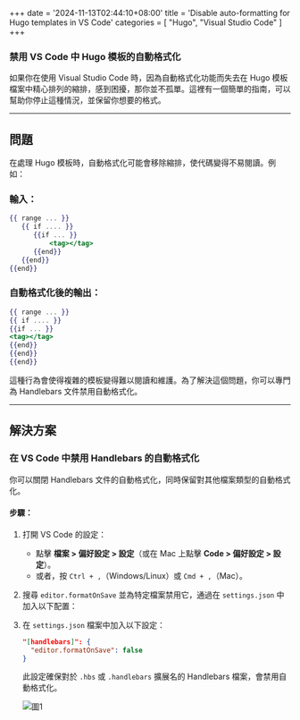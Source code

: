 +++
date = '2024-11-13T02:44:10+08:00'
title = 'Disable auto-formatting for Hugo templates in VS Code'
categories = [
    "Hugo", "Visual Studio Code"
]
+++


### 禁用 VS Code 中 Hugo 模板的自動格式化

如果你在使用 Visual Studio Code 時，因為自動格式化功能而失去在 Hugo 模板檔案中精心排列的縮排，感到困擾，那你並不孤單。這裡有一個簡單的指南，可以幫助你停止這種情況，並保留你想要的格式。

---

## 問題

在處理 Hugo 模板時，自動格式化可能會移除縮排，使代碼變得不易閱讀。例如：

### 輸入：
```handlebars
{{ range ... }}
   {{ if .... }}
      {{if ... }}
          <tag></tag>
      {{end}}
   {{end}}
{{end}}
```

### 自動格式化後的輸出：
```handlebars
{{ range ... }}
{{ if .... }}
{{if ... }}
<tag></tag>
{{end}}
{{end}}
{{end}}
```

這種行為會使得複雜的模板變得難以閱讀和維護。為了解決這個問題，你可以專門為 Handlebars 文件禁用自動格式化。

---

## 解決方案

### 在 VS Code 中禁用 Handlebars 的自動格式化

你可以關閉 Handlebars 文件的自動格式化，同時保留對其他檔案類型的自動格式化。

#### 步驟：
1. 打開 VS Code 的設定：
   - 點擊 **檔案 > 偏好設定 > 設定**（或在 Mac 上點擊 **Code > 偏好設定 > 設定**）。
   - 或者，按 `Ctrl + ,`（Windows/Linux）或 `Cmd + ,`（Mac）。
2. 搜尋 `editor.formatOnSave` 並為特定檔案禁用它，通過在 `settings.json` 中加入以下配置：

3. 在 `settings.json` 檔案中加入以下設定：

   ```json
   "[handlebars]": {
     "editor.formatOnSave": false
   }
   ```

   此設定確保對於 `.hbs` 或 `.handlebars` 擴展名的 Handlebars 檔案，會禁用自動格式化。

   ![圖1](/logddd.png)